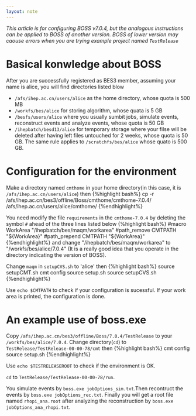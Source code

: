 ```yaml
---
layout: note
---
```


*This article is for configuring BOSS v7.0.4, but the analogous instructions can be applied to BOSS of another version.
BOSS of lower version may caouse errors when you are trying example project named `TestRelease`*

# Basical konwledge about BOSS

After you are successfully registered as BES3 member, assuming your name is alice, you will find directories listed blow

* `/afs/ihep.ac.cn/users/alice` as the home directory, whose quota is 500 MB
* `/workfs/bes/alice` for storing algorithm, whose quata is 5 GB
* `/besfs/users/alice` where you usually sumbit jobs, simulate events, reconstruct events and analyze events, whose quota is 50 GB
* `/ihepbatch/besd13/alice` for temporary storage where your filse will be deleted after having left files untouched for 2 weeks, whose quota is 50 GB.
 The same rule applies to `/scratchfs/bes/alice` whose quato is 500 GB.

# Configuration for the environment
Make a directory named `cmthome` in your home directory(in this case, it is `/afs/ihep.ac.cn/users/alice`) 
then 
{%highlight bash%}
cp -r /afs/ihep.ac.cn/bes3/offline/Boss/cmthome/cmthome-7.0.4/ /afs/ihep.ac.cn/users/alice/cmthome/
{%endhighlight%}

You need modify the file `requirements` in the `cmthome-7.0.4` by deleting the symbol `#` ahead of the three lines listed below
{%highlight bash%}
#macro WorkArea "/ihepbatch/bes/maqm/workarea"
#path_remove CMTPATH  "${WorkArea}"
#path_prepend CMTPATH "${WorkArea}"
{%endhighlight%}
and change "/ihepbatch/bes/maqm/workarea" to "/workfs/bes/alice/7.0.4" (It is a really good idea that you operate in the directory indicating the version of BOSS).

Change `maqm` in `setupCVS.sh` to 'alice' then
{%highlight bash%}
source setupCMT.sh
cmt config
source setup.sh
source setupCVS.sh
{%endhighlight%}

Use `echo $CMTPATH` to check if your configuration is sucessful. If your work area is printed, the configuration is done.

# An example use of boss.exe
Copy `/afs/ihep.ac.cn/bes3/offline/Boss/7.0.4/TestRelease` to your `/workfs/bes/alice/7.0.4`.
Change directory(`cd`) to `TestRelease/TestRelease-00-00-78/cmt` then
{%highlight bash%}
cmt config
source setup.sh
{%endhighlight%}

Use `echo $TESTRELEASEROOT` to check if the environment is OK.

`cd` to `TestRelease/TestRelease-00-00-78/run`.

You simulate events by `boss.exe jobOptions_sim.txt`.Then recontruct the events by `boss.exe jobOptions_rec.txt`.
Finally you will get a root file named `rhopi_ana.root` after analyzing the reconstruction by `boss.exe jobOptions_ana_rhopi.txt`.

